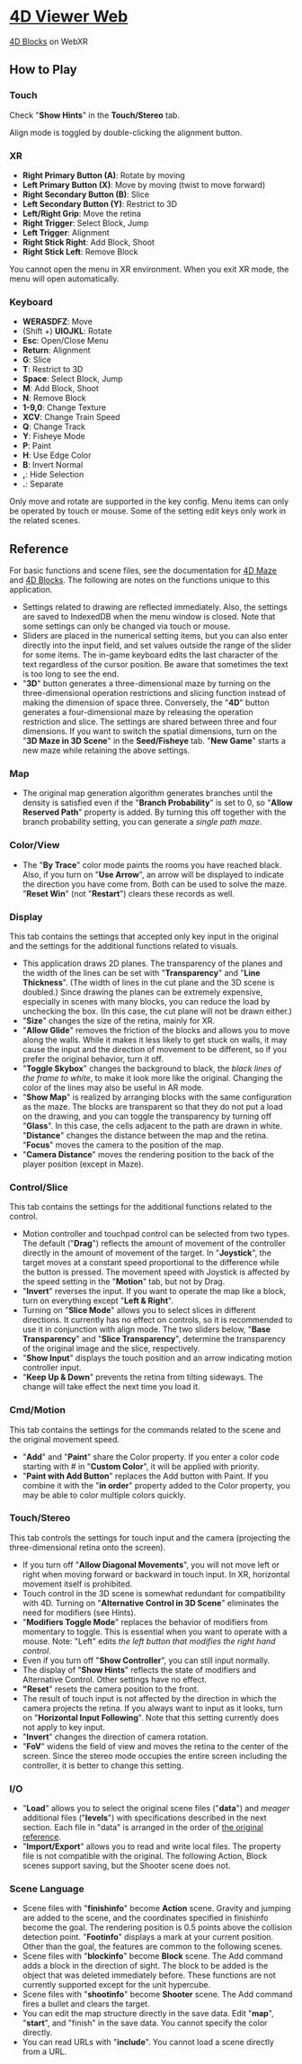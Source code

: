 # [4D Viewer Web](https://dearsip.github.io/FourDViewerWeb/)
[4D Blocks](http://www.urticator.net/blocks/) on WebXR

## How to Play

### Touch

Check "**Show Hints**" in the **Touch/Stereo** tab.

Align mode is toggled by double-clicking the alignment button.

### XR

- **Right Primary Button (A)**: Rotate by moving
- **Left Primary Button (X)**: Move by moving (twist to move forward)
- **Right Secondary Button (B)**: Slice
- **Left Secondary Button (Y)**: Restrict to 3D
- **Left/Right Grip**: Move the retina
- **Right Trigger**: Select Block, Jump
- **Left Trigger**: Alignment
- **Right Stick Right**: Add Block, Shoot
- **Right Stick Left**: Remove Block

You cannot open the menu in XR environment. When you exit XR mode, the menu will open automatically.

### Keyboard

- **WERASDFZ**: Move
- (Shift +) **UIOJKL**: Rotate
- **Esc**: Open/Close Menu
- **Return**: Alignment
- **G**: Slice
- **T**: Restrict to 3D
- **Space**: Select Block, Jump
- **M**: Add Block, Shoot
- **N**: Remove Block
- **1-9,0**: Change Texture
- **XCV**: Change Train Speed
- **Q**: Change Track
- **Y**: Fisheye Mode
- **P**: Paint
- **H**: Use Edge Color
- **B**: Invert Normal
- **,**: Hide Selection
- **.**: Separate

Only move and rotate are supported in the key config. Menu items can only be operated by touch or mouse. Some of the setting edit keys only work in the related scenes.

## Reference

For basic functions and scene files, see the documentation for [4D Maze](http://www.urticator.net/maze/) and [4D Blocks](http://www.urticator.net/blocks/v6/). The following are notes on the functions unique to this application.

- Settings related to drawing are reflected immediately. Also, the settings are saved to IndexedDB when the menu window is closed. Note that some settings can only be changed via touch or mouse.
- Sliders are placed in the numerical setting items, but you can also enter directly into the input field, and set values outside the range of the slider for some items. The in-game keyboard edits the last character of the text regardless of the cursor position. Be aware that sometimes the text is too long to see the end.
- "**3D**" button generates a three-dimensional maze by turning on the three-dimensional operation restrictions and slicing function instead of making the dimension of space three. Conversely, the "**4D**" button generates a four-dimensional maze by releasing the operation restriction and slice. The settings are shared between three and four dimensions. If you want to switch the spatial dimensions, turn on the "**3D Maze in 3D Scene**" in the **Seed/Fisheye** tab. "**New Game**" starts a new maze while retaining the above settings.

### Map

- The original map generation algorithm generates branches until the density is satisfied even if the "**Branch Probability**" is set to 0, so "**Allow Reserved Path**" property is added. By turning this off together with the branch probability setting, you can generate a *single path maze*.

### Color/View

- The "**By Trace**" color mode paints the rooms you have reached black. Also, if you turn on "**Use Arrow**", an arrow will be displayed to indicate the direction you have come from. Both can be used to solve the maze. "**Reset Win**" (not "**Restart**") clears these records as well.

### Display

This tab contains the settings that accepted only key input in the original and the settings for the additional functions related to visuals.

- This application draws 2D planes. The transparency of the planes and the width of the lines can be set with "**Transparency**" and "**Line Thickness**". (The width of  lines in the cut plane and the 3D scene is doubled.) Since drawing the planes can be extremely expensive, especially in scenes with many blocks, you can reduce the load by unchecking the box. (In this case, the cut plane will not be drawn either.)
- "**Size**" changes the size of the retina, mainly for XR.
- "**Allow Glide**" removes the friction of the blocks and allows you to move along the walls. While it makes it less likely to get stuck on walls, it may cause the input and the direction of movement to be different, so if you prefer the original behavior, turn it off.
- "**Toggle Skybox**" changes the background to black, the *black lines of the frame to white*, to make it look more like the original. Changing the color of the lines may also be useful in AR mode.
- "**Show Map**" is realized by arranging blocks with the same configuration as the maze. The blocks are transparent so that they do not put a load on the drawing, and you can toggle the transparency by turning off "**Glass**". In this case, the cells adjacent to the path are drawn in white. "**Distance**" changes the distance between the map and the retina. "**Focus**" moves the camera to the position of the map.
- "**Camera Distance**" moves the rendering position to the back of the player position (except in Maze).

### Control/Slice

This tab contains the settings for the additional functions related to the control.

- Motion controller and touchpad control can be selected from two types. The default ("**Drag**") reflects the amount of movement of the controller directly in the amount of movement of the target. In "**Joystick**", the target moves at a constant speed proportional to the difference while the button is pressed. The movement speed with Joystick is affected by the speed setting in the "**Motion**" tab, but not by Drag.
- "**Invert**" reverses the input. If you want to operate the map like a block, turn on everything except "**Left & Right**".
- Turning on "**Slice Mode**" allows you to select slices in different directions. It currently has no effect on controls, so it is recommended to use it in conjunction with align mode. The two sliders below, "**Base Transparency**" and "**Slice Transparency**", determine the transparency of the original image and the slice, respectively.
- "**Show Input**" displays the touch position and an arrow indicating  motion controller input.
- "**Keep Up & Down**" prevents the retina from tilting sideways. The change will take effect the next time you load it.

### Cmd/Motion

This tab contains the settings for the commands related to the scene and the original movement speed.

- "**Add**" and "**Paint**" share the Color property. If you enter a color code starting with # in "**Custom Color**", it will be applied with priority.
- "**Paint with Add Button**" replaces the Add button with Paint. If you combine it with the "**in order**" property added to the Color property, you may be able to color multiple colors quickly.

### Touch/Stereo

This tab controls the settings for touch input and the camera (projecting the three-dimensional retina onto the screen).

- If you turn off "**Allow Diagonal Movements**", you will not move left or right when moving forward or backward in touch input. In XR, horizontal movement itself is prohibited.
- Touch control in the 3D scene is somewhat redundant for compatibility with 4D. Turning on "**Alternative Control in 3D Scene**" eliminates the need for modifiers (see Hints).
- "**Modifiers Toggle Mode**" replaces the behavior of modifiers from momentary to toggle. This is essential when you want to operate with a mouse. Note: "Left" edits *the left button that modifies the right hand control*.
- Even if you turn off "**Show Controller**", you can still input normally.
- The display of "**Show Hints**" reflects the state of modifiers and Alternative Control. Other settings have no effect.
- **"Reset**" resets the camera position to the front.
- The result of touch input is not affected by the direction in which the camera projects the retina. If you always want to input as it looks, turn on "**Horizontal Input Following**". Note that this setting currently does not apply to key input.
- "**Invert**" changes the direction of camera rotation.
- "**FoV**" widens the field of view and moves the retina to the center of the screen. Since the stereo mode occupies the entire screen including the controller, it is better to change this setting.

### I/O

- "**Load**" allows you to select the original scene files ("**data**") and *meager* additional files ("**levels**") with specifications described in the next section. Each file in "data" is arranged in the order of [the original reference](http://www.urticator.net/blocks/v6/examples.html).
- "**Import/Export**" allows you to read and write local files. The property file is not compatible with the original. The following Action, Block scenes support saving, but the Shooter scene does not.

### Scene Language

- Scene files with "**finishinfo**" become **Action** scene. Gravity and jumping are added to the scene, and the coordinates specified in finishinfo become the goal. The rendering position is 0.5 points above the collision detection point. "**Footinfo**" displays a mark at your current position. Other than the goal, the features are common to the following scenes.
- Scene files with "**blockinfo**" become **Block** scene. The Add command adds a block in the direction of sight. The block to be added is the object that was deleted immediately before. These functions are not currently supported except for the unit hypercube.
- Scene files with "**shootinfo**" become **Shooter** scene. The Add command fires a bullet and clears the target.
- You can edit the map structure directly in the save data. Edit "**map**", "**start**", and "finish" in the save data. You cannot specify the color directly.
- You can read URLs with "**include**". You cannot load a scene directly from a URL.
